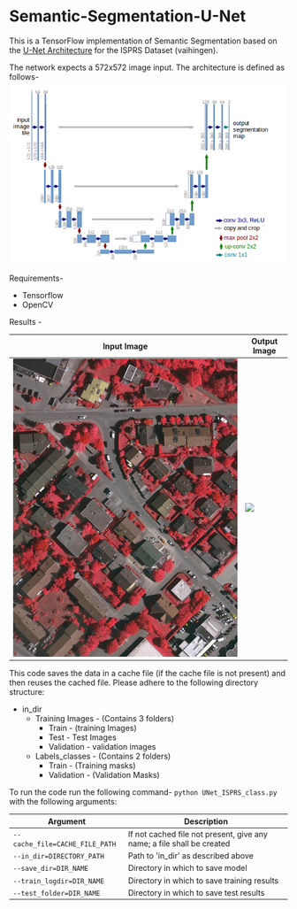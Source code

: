 # Semantic-Segmentation-U-Net

This is a TensorFlow implementation of Semantic Segmentation based on the [U-Net Architecture](https://arxiv.org/abs/1505.04597) for the ISPRS Dataset (vaihingen). 

The network expects a 572x572 image input. The architecture is defined as follows-
![](/docs/Architecture.png)

Requirements-
- Tensorflow
- OpenCV

Results - 

Input Image | Output Image
--- | --- 
![](/docs/30.jpg)| ![](/docs/output_0_72.png) 

This code saves the data in a cache file (if the cache file is not present) and then reuses the cached file. Please adhere to the following directory structure:<br />

* in_dir
  * Training Images - (Contains 3 folders)
     * Train - (training Images)
     * Test - Test Images
     * Validation - validation images
  * Labels_classes - (Contains 2 folders)
     * Train - (Training masks)
     * Validation - (Validation Masks)

To run the code run the following command-
`python UNet_ISPRS_class.py` with the following arguments:

Argument | Description
--- | --- 
`--cache_file=CACHE_FILE_PATH`|  If not cached file not present, give any name; a file shall be created   
`--in_dir=DIRECTORY_PATH` | Path to 'in_dir' as described above
`--save_dir=DIR_NAME` |  Directory in which to save model 
`--train_logdir=DIR_NAME` | Directory in which to save training results
`--test_folder=DIR_NAME`| Directory in which to save test results







